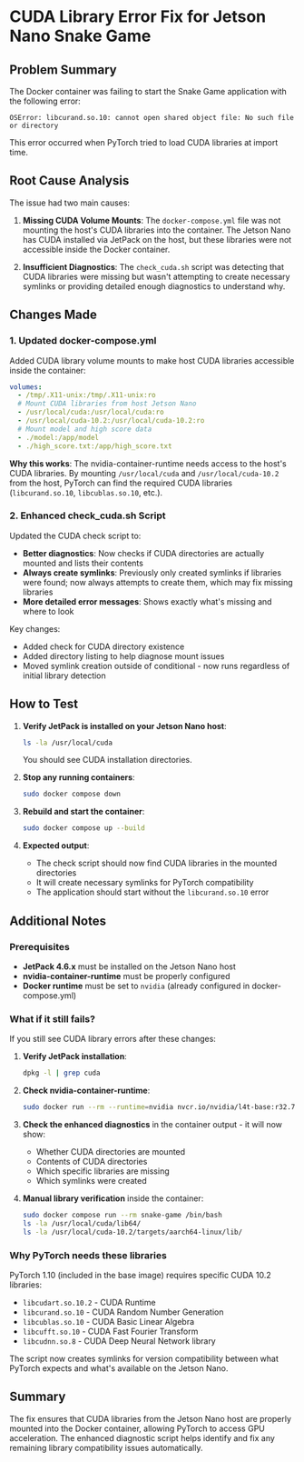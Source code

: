 # CUDA Library Error Fix for Jetson Nano Snake Game

## Problem Summary

The Docker container was failing to start the Snake Game application with the following error:

```
OSError: libcurand.so.10: cannot open shared object file: No such file or directory
```

This error occurred when PyTorch tried to load CUDA libraries at import time.

## Root Cause Analysis

The issue had two main causes:

1. **Missing CUDA Volume Mounts**: The `docker-compose.yml` file was not mounting the host's CUDA libraries into the container. The Jetson Nano has CUDA installed via JetPack on the host, but these libraries were not accessible inside the Docker container.

2. **Insufficient Diagnostics**: The `check_cuda.sh` script was detecting that CUDA libraries were missing but wasn't attempting to create necessary symlinks or providing detailed enough diagnostics to understand why.

## Changes Made

### 1. Updated docker-compose.yml

Added CUDA library volume mounts to make host CUDA libraries accessible inside the container:

```yaml
volumes:
  - /tmp/.X11-unix:/tmp/.X11-unix:ro
  # Mount CUDA libraries from host Jetson Nano
  - /usr/local/cuda:/usr/local/cuda:ro
  - /usr/local/cuda-10.2:/usr/local/cuda-10.2:ro
  # Mount model and high score data
  - ./model:/app/model
  - ./high_score.txt:/app/high_score.txt
```

**Why this works**: The nvidia-container-runtime needs access to the host's CUDA libraries. By mounting `/usr/local/cuda` and `/usr/local/cuda-10.2` from the host, PyTorch can find the required CUDA libraries (`libcurand.so.10`, `libcublas.so.10`, etc.).

### 2. Enhanced check_cuda.sh Script

Updated the CUDA check script to:

- **Better diagnostics**: Now checks if CUDA directories are actually mounted and lists their contents
- **Always create symlinks**: Previously only created symlinks if libraries were found; now always attempts to create them, which may fix missing libraries
- **More detailed error messages**: Shows exactly what's missing and where to look

Key changes:
- Added check for CUDA directory existence
- Added directory listing to help diagnose mount issues
- Moved symlink creation outside of conditional - now runs regardless of initial library detection

## How to Test

1. **Verify JetPack is installed on your Jetson Nano host**:
   ```bash
   ls -la /usr/local/cuda
   ```
   You should see CUDA installation directories.

2. **Stop any running containers**:
   ```bash
   sudo docker compose down
   ```

3. **Rebuild and start the container**:
   ```bash
   sudo docker compose up --build
   ```

4. **Expected output**: 
   - The check script should now find CUDA libraries in the mounted directories
   - It will create necessary symlinks for PyTorch compatibility
   - The application should start without the `libcurand.so.10` error

## Additional Notes

### Prerequisites
- **JetPack 4.6.x** must be installed on the Jetson Nano host
- **nvidia-container-runtime** must be properly configured
- **Docker runtime** must be set to `nvidia` (already configured in docker-compose.yml)

### What if it still fails?

If you still see CUDA library errors after these changes:

1. **Verify JetPack installation**:
   ```bash
   dpkg -l | grep cuda
   ```

2. **Check nvidia-container-runtime**:
   ```bash
   sudo docker run --rm --runtime=nvidia nvcr.io/nvidia/l4t-base:r32.7.1 nvidia-smi
   ```

3. **Check the enhanced diagnostics** in the container output - it will now show:
   - Whether CUDA directories are mounted
   - Contents of CUDA directories
   - Which specific libraries are missing
   - Which symlinks were created

4. **Manual library verification** inside the container:
   ```bash
   sudo docker compose run --rm snake-game /bin/bash
   ls -la /usr/local/cuda/lib64/
   ls -la /usr/local/cuda-10.2/targets/aarch64-linux/lib/
   ```

### Why PyTorch needs these libraries

PyTorch 1.10 (included in the base image) requires specific CUDA 10.2 libraries:
- `libcudart.so.10.2` - CUDA Runtime
- `libcurand.so.10` - CUDA Random Number Generation
- `libcublas.so.10` - CUDA Basic Linear Algebra
- `libcufft.so.10` - CUDA Fast Fourier Transform
- `libcudnn.so.8` - CUDA Deep Neural Network library

The script now creates symlinks for version compatibility between what PyTorch expects and what's available on the Jetson Nano.

## Summary

The fix ensures that CUDA libraries from the Jetson Nano host are properly mounted into the Docker container, allowing PyTorch to access GPU acceleration. The enhanced diagnostic script helps identify and fix any remaining library compatibility issues automatically.

